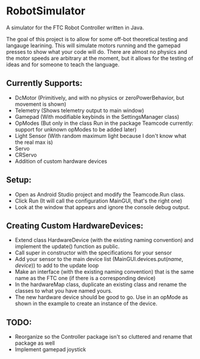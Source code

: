 # RobotSimulator
A simulator for the FTC Robot Controller written in Java.

The goal of this project is to allow for some off-bot theoretical testing and langauge learining. This will simulate motors running and the gamepad presses to show what your code will do. There are almost no physics and the motor speeds are arbitrary at the moment, but it allows for the testing of ideas and for someone to teach the language. 

## Currently Supports:
 * DcMotor (Primitively, and with no physics or zeroPowerBehavior, but movement is shown)
 * Telemetry (Shows telemetry output to main window)
 * Gamepad (With modifiable keybinds in the SettingsManager class)
 * OpModes (But only in the class Run in the package Teamcode currently: support for unknown opModes to be added later)
 * Light Sensor (With random maximum light because I don't know what the real max is)
 * Servo
 * CRServo
 * Addition of custom hardware devices
 
## Setup:
 * Open as Android Studio project and modify the Teamcode.Run class.
 * Click Run (It will call the configuration MainGUI, that's the right one)
 * Look at the window that appears and ignore the console debug output.

## Creating Custom HardwareDevices:
 * Extend class HardwareDevice (with the existing naming convention) and implement the update() function as public.
 * Call super in constructor with the specifications for your sensor
 * Add your sensor to the main device list (MainGUI.devices.put(*name*, *device*)) to add to the update loop
 * Make an interface (with the existing naming convention) that is the same name as the FTC one (if there is a corresponding device)
 * In the hardwareMap class, duplicate an existing class and rename the classes to what you have named yours.
 * The new hardware device should be good to go. Use in an opMode as shown in the example to create an instance of the device.

## TODO:
 * Reorganize so the Controller package isn't so cluttered and rename that package as well
 * Implement gamepad joystick
